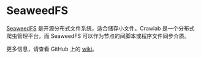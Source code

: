 # SeaweedFS

[SeaweedFS](https://github.com/chrislusf/seaweedfs) 是开源分布式文件系统，适合储存小文件。Crawlab 是一个分布式爬虫管理平台，而 SeaweedFS 可以作为节点的间脚本或程序文件同步介质。

更多信息，请查看 GitHub 上的 [wiki](https://github.com/chrislusf/seaweedfs/wiki)。

